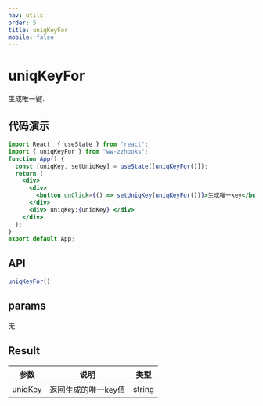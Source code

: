 ```yaml
---
nav: utils
order: 5
title: uniqKeyFor
mobile: false
---
```

# uniqKeyFor

生成唯一键.

## 代码演示

```jsx
import React, { useState } from "react";
import { uniqKeyFor } from "ww-zzhooks";
function App() {
  const [uniqKey, setUniqKey] = useState([uniqKeyFor()]);
  return (
    <div>
      <div>
        <button onClick={() => setUniqKey(uniqKeyFor())}>生成唯一key</button>
      </div>
      <div> uniqKey:{uniqKey} </div>
    </div>
  );
}
export default App;

```

## API

```js
uniqKeyFor()
```

## params

无

## Result
| 参数    | 说明                | 类型   |
| ------- | ------------------- | ------ |
| uniqKey | 返回生成的唯一key值 | string |

